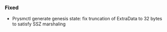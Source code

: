 ### Fixed

- Prysmctl generate genesis state: fix truncation of ExtraData to 32 bytes to satisfy SSZ marshaling

